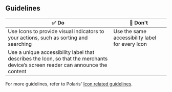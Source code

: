## Guidelines

| ✅ Do                                                                                                                           | 🛑 Don't                                        |
| ------------------------------------------------------------------------------------------------------------------------------- | ----------------------------------------------- |
| Use Icons to provide visual indicators to your actions, such as sorting and searching                                           | Use the same accessibility label for every Icon |
| Use a unique accessibility label that describes the Icon, so that the merchants device’s screen reader can announce the content |                                                 |

For more guidelines, refer to Polaris' [Icon related guidelines](https://polaris.shopify.com/components/images-and-icons/icon#section-related-guidelines).

